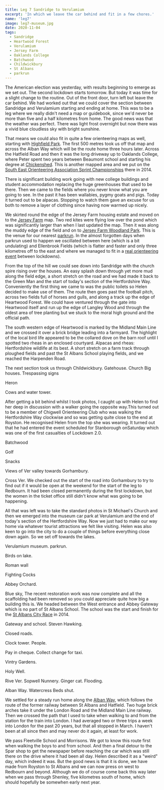 ```yaml
---
title: Leg 7 Sandridge to Verulamium
excerpt: 'In which we leave the car behind and fit in a few chores.'
name: 'leg7'
image: leg7-museum.jpg
date: 2020-11-04
tags:
  - Sandridge
  - Heartwood Forest
  - Verulamium
  - Jersey Farm
  - Oaklands College
  - Batchwood
  - Childwickbury
  - St Albans
  - parkrun
---
```


The American election was yesterday, with results beginning to emerge as we set out. The second lockdown starts tomorrow. But today it was time for a slight change to the routine. Out of the front door, turn left but leave the car behind. We had worked out that we could cover the section between Sandridge and Verulamium starting and ending at home. This was to be a leg where we really didn't need a map or guidebook, since we'd never be more than five and a half kilometres from home. The good news was that the weather was perfect. There was light frost overnight but now there was a vivid blue cloudless sky with bright sunshine.

That means we could also fit in quite a few orienteering maps as well, starting with [Highfield Park](https://www.happyherts.routegadget.co.uk/rg2/#365). The first 500 metres took us off that map and across the Alban Way which will be the route home three hours later. Across the Hatfield Road and then it was the long driveway up to Oaklands College, where Peter spent two years between Beaumont school and starting his degree at [Chickenshed](https://www.chickenshed.org.uk/). This is another mapped area and we put on the [South East Orienteering Association Sprint Championships](https://www.happyherts.routegadget.co.uk/rg2/#156) there in 2014.

There is significant building work going with new college buildings and student accommodation replacing the huge greenhouses that used to be there. Then we came to the fields where you never know what you are going to see. In the past it has been wallabies, pygmy goats and pigs. Today it turned out to be alpacas. Stopping to watch them gave an excuse for us both to remove a layer of clothing since having now warmed up nicely.

We skirted round the edge of the Jersey Farm housing estate and moved on to the [Jersey Farm](https://www.happyherts.routegadget.co.uk/rg2/#342) map. Two red kites were flying low over the pond which was significantly larger than when I last updated the map. Then it was along the muddy edge of the field and on to [Jersey Farm Woodland Park](http://www.sandridge-pc.gov.uk/_UserFiles/Files/JFWP%20Map%20Leaflet.pdf). This is the venue for our nearest [parkrun](https://www.parkrun.org.uk/jerseyfarm/). In the almost forgotten days when parkrun used to happen we oscillated between here (which is a bit undulating) and Ellenbrook Fields (which is flatter and faster and only three kilometres off to the east and where we managed to fit in a [real orienteering event](https://www.happyherts.routegadget.co.uk/rg2/#370) between lockdowns).

From the top of the hill we could see down into Sandridge with the church spire rising over the houses. An easy splash down through yet more mud along the field edge, a short stretch on the road and we had made it back to the Green Man and the start of today's section of the Hertfordshire Way. Conveniently the first thing we came to was the public toilets so Helen decided to make use of them. The route then goes past the football pitch, across two fields full of horses and gulls, and along a track up the edge of Heartwood Forest. We could have ventured through the gate into Heartwood itself and run up the edge of Langley Wood and through the oldest area of tree planting but we stuck to the moral high ground and the official path.

The south western edge of Heartwood is marked by the Midland Main Line and we crossed it over a brick bridge leading into a farmyard. The highlight of the local bird life appeared to be the collared dove on the barn roof until I spotted two rheas in an enclosed courtyard. Alpacas and rheas: Hertfordshire wildlife at its best. A short stretch on a farm track through ploughed fields and past the St Albans School playing fields, and we reached the Harpenden Road.

The next section took us through Childwickbury. Gatehouse. Church Big houses. Trespassing signs

Heron

Cows and water tower.

After getting a bit behind whilst I took photos, I caught up with Helen to find her deep in discussion with a walker going the opposite way.This turned out to be a member of Chigwell Orienteering Club who was walking the Hertfordshire Way clockwise and so was getting quite close to the end at Royston. He recognised Helen from the top she was wearing. It turned out that he had entered the event scheduled for Stanborough onSaturday which was one of the first casualties of Lockdown 2.0. 

Batchwood

Golf

Snacks

Views of Ver valley towards Gorhambury.

Cross Ver. We checked out the start of the road into Gorhambury to try to find out if it would be open at the weekend for the start of the leg to Redbourn. It had been closed permanently during the first lockdown, but the women in the ticket office still didn't know what was going to be happening.

All that was left was to take the standard photos in St Michael's Church and then we emerged into the museum car park at Verulamium and the end of today's section of the Hertfordshire Way. Now we just had to make our way home via whatever tourist attractions we felt like visiting. Helen was also keen to go into the city to do a couple of things before everything close down again. So we set off towards the lakes.

Verulamium museum. parkrun.

Birds on lake.

Roman wall

Fighting Cocks

Abbey Orchard.

Blue sky, The recent restoration work was now complete and all the scaffolding had been removed so you could appreciate quite how big a building this is. We headed between the West entrance and Abbey Gateway which is no part of St Albans School. The school was the start and finish for the [St Albans City Race](https://www.happyherts.routegadget.co.uk/rg2/#122) in 2014.

Gateway and school. Steven Hawking.


Closed roads.

Clock tower. People.

Pay in cheque. Collect change for taxi.

Vintry Gardens.

Holy Well.

Rive Ver. Sopwell Nunnery. Ginger cat. Flooding.

Alban Way. Watercress Beds shut.

We settled for a steady run home along the [Alban Way](https://www.hertfordshire.gov.uk/media-library/documents/environment-and-planning/countryside-management-service/walking-and-cycling-routes/alban-way-cycle.pdf), which follows the route of the former railway between St Albans and Hatfield. Two huge brick arches take it under the London Road and the Midland Main Line railway. Then we crossed the path that I used to take when walking to and from the station for the train into London. I had averaged two or three trips a week into London for the past 20 years, but that all stopped in March. I haven't been at all since then and may never do it again, at least for work.

We pass Fleetville School and Morrisons. We got to know this route first when walking the boys to and from school. And then a final detour to the Spar shop to get the newspaper before reaching the car which was still there on the drive where it had been all day. Helen described it as a "weird" day, which indeed it was. But the good news is that it is done, we have made from Royston to St Albans and we can now press on west to Redbourn and beyond. Although we do of course come back this way later when we pass through Shenley, five kilometres south of home, which should hopefully be somewhen early next year. 
